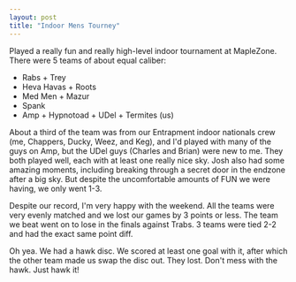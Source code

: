 ```yaml
---
layout: post
title: "Indoor Mens Tourney"
---
```


Played a really fun and really high-level indoor tournament at MapleZone. There were 5 teams of about equal caliber:

- Rabs + Trey
- Heva Havas + Roots
- Med Men + Mazur
- Spank
- Amp + Hypnotoad + UDel + Termites (us)

About a third of the team was from our Entrapment indoor nationals crew (me, Chappers, Ducky, Weez, and Keg), and I'd played with many of the guys on Amp, but the UDel guys (Charles and Brian) were new to me. They both played well, each with at least one really nice sky. Josh also had some amazing moments, including breaking through a secret door in the endzone after a big sky. But despite the uncomfortable amounts of FUN we were having, we only went 1-3. 

Despite our record, I'm very happy with the weekend. All the teams were very evenly matched and we lost our games by 3 points or less. The team we beat went on to lose in the finals against Trabs. 3 teams were tied 2-2 and had the exact same point diff. 

Oh yea. We had a hawk disc. We scored at least one goal with it, after which the other team made us swap the disc out. They lost. Don't mess with the hawk. Just hawk it!

